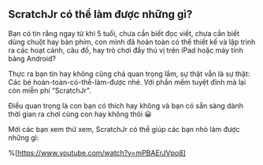 ## ScratchJr có thể làm được những gì?

Bạn có tin rằng ngay từ khi 5 tuổi, chưa cần biết đọc viết, chưa cần biết dùng chuột hay bàn phím, con mình đã hoàn toàn có thể thiết kế và lập trình ra các hoạt cảnh, câu đố, hay trò chơi đầy thú vị trên iPad hoặc máy tính bảng Android?

Thực ra bạn tin hay không cũng chả quan trọng lắm, sự thật vẫn là sự thật: Các bé hoàn-toàn-có-thể-làm-được nhé. Với phần mềm tuyệt đỉnh mà lại còn miễn phí “ScratchJr”.

Điều quan trọng là con bạn có thích hay không và bạn có sẵn sàng dành thời gian ra chơi cùng con hay không thôi 😀

Mời các bạn xem thử xem, ScratchJr có thể giúp các bạn nhỏ làm được những gì:

%[https://www.youtube.com/watch?v=mPBAErJVpo8]